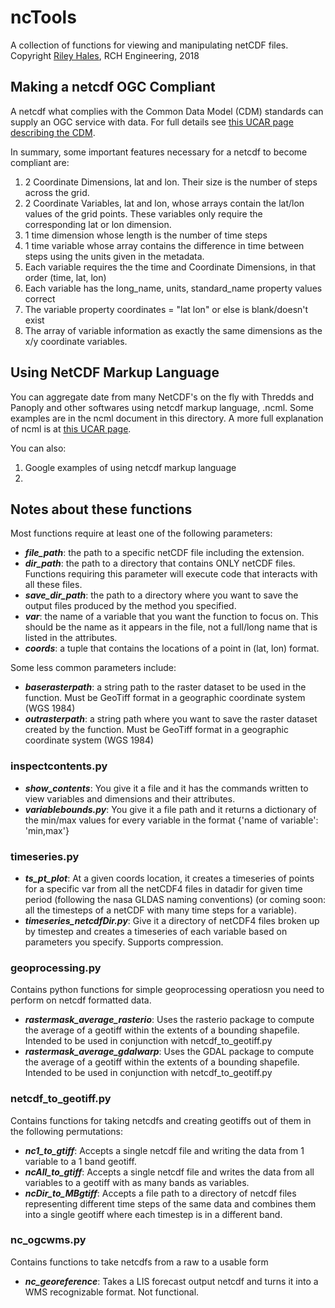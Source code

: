 # ncTools
A collection of functions for viewing and manipulating netCDF files.  
Copyright [Riley Hales](https://www.rileyhales.com), RCH Engineering, 2018

## Making a netcdf OGC Compliant
A netcdf what complies with the Common Data Model (CDM) standards can supply an OGC service with data. For full details see [this UCAR page describing the CDM](https://www.unidata.ucar.edu/software/thredds/current/netcdf-java/CDM/).

In summary, some important features necessary for a netcdf to become compliant are:
1. 2 Coordinate Dimensions, lat and lon. Their size is the number of steps across the grid.
2. 2 Coordinate Variables, lat and lon, whose arrays contain the lat/lon values of the grid points.
    These variables only require the corresponding lat or lon dimension.
3. 1 time dimension whose length is the number of time steps
4. 1 time variable whose array contains the difference in time between steps using the units given in the metadata.
5. Each variable requires the the time and Coordinate Dimensions, in that order (time, lat, lon)
6. Each variable has the long_name, units, standard_name property values correct
7. The variable property coordinates = "lat lon" or else is blank/doesn't exist
8. The array of variable information as exactly the same dimensions as the x/y coordinate variables.

## Using NetCDF Markup Language
You can aggregate date from many NetCDF's on the fly with Thredds and Panoply and other softwares using netcdf markup language, .ncml. Some examples are in the ncml document in this directory. A more full explanation of ncml is at [this UCAR page](https://www.unidata.ucar.edu/software/thredds/current/netcdf-java/ncml/).

You can also:
1. Google examples of using netcdf markup language 
2. 

## Notes about these functions
Most functions require at least one of the following parameters:
* ***file_path***: the path to a specific netCDF file including the extension.
* ***dir_path***: the path to a directory that contains ONLY netCDF files. Functions requiring this parameter will execute code that interacts with all these files.
* ***save_dir_path***: the path to a directory where you want to save the output files produced by the method you specified.
* ***var***: the name of a variable that you want the function to focus on. This should be the name as it appears in the file, not a full/long name that is listed in the attributes.
* ***coords***: a tuple that contains the locations of a point in (lat, lon) format.

Some less common parameters include:
* ***baserasterpath***: a string path to the raster dataset to be used in the function. Must be GeoTiff format in a geographic coordinate system (WGS 1984)
* ***outrasterpath***: a string path where you want to save the raster dataset created by the function. Must be GeoTiff format in a geographic coordinate system (WGS 1984)

### inspectcontents.py
* ***show_contents***: You give it a file and it has the commands written to view variables and dimensions and their attributes.
* ***variablebounds.py***: You give it a file path and it returns a dictionary of the min/max values for every variable in the format {'name of variable': 'min,max'}

### timeseries.py
* ***ts_pt_plot***: At a given coords location, it creates a timeseries of points for a specific var from all the netCDF4 files in datadir for given time period (following the nasa GLDAS naming conventions) (or coming soon: all the timesteps of a netCDF with many time steps for a variable).
* ***timeseries_netcdfDir.py***: Give it a directory of netCDF4 files broken up by timestep and creates a timeseries of each variable based on parameters you specify. Supports compression.

### geoprocessing.py
Contains python functions for simple geoprocessing operatiosn you need to perform on netcdf formatted data.
* ***rastermask_average_rasterio***: Uses the rasterio package to compute the average of a geotiff within the extents of a bounding shapefile. Intended to be used in conjunction with netcdf_to_geotiff.py
* ***rastermask_average_gdalwarp***: Uses the GDAL package to compute the average of a geotiff within the extents of a bounding shapefile. Intended to be used in conjunction with netcdf_to_geotiff.py

### netcdf_to_geotiff.py
Contains functions for taking netcdfs and creating geotiffs out of them in the following permutations:
* ***nc1_to_gtiff***: Accepts a single netcdf file and writing the data from 1 variable to a 1 band geotiff.
* ***ncAll_to_gtiff***: Accepts a single netcdf file and writes the data from all variables to a geotiff with as many bands as variables.
* ***ncDir_to_MBgtiff***: Accepts a file path to a directory of netcdf files representing different time steps of the same data and combines them into a single geotiff where each timestep is in a different band.

### nc_ogcwms.py
Contains functions to take netcdfs from a raw to a usable form 
* ***nc_georeference***: Takes a LIS forecast output netcdf and turns it into a WMS recognizable format. Not functional.
